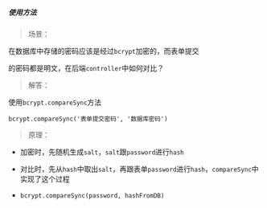 ##### 使用方法

> 场景：

在数据库中存储的密码应该是经过`bcrypt`加密的，而表单提交

的密码都是明文，在后端`controller`中如何对比？

> 解答：

使用`bcrypt.compareSync`方法

`bcrypt.compareSync('表单提交密码', '数据库密码')`

> 原理：

+ 加密时，先随机生成`salt`，`salt`跟`password`进行`hash`

+ 对比时，先从`hash`中取出`salt`，再跟表单`password`进行`hash`，`compareSync`中实现了这个过程
+ `bcrypt.compareSync(password, hashFromDB)`



